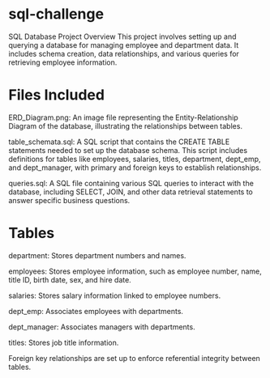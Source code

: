 # sql-challenge

SQL Database Project
Overview
This project involves setting up and querying a database for managing employee and department data. It includes schema creation, data relationships, and various queries for retrieving employee information.

# Files Included
ERD_Diagram.png: An image file representing the Entity-Relationship Diagram of the database, illustrating the relationships between tables.

table_schemata.sql: A SQL script that contains the CREATE TABLE statements needed to set up the database schema. This script includes definitions for tables like employees, salaries, titles, department, dept_emp, and dept_manager, with primary and foreign keys to establish relationships.

queries.sql: A SQL file containing various SQL queries to interact with the database, including SELECT, JOIN, and other data retrieval statements to answer specific business questions.

# Tables
department: Stores department numbers and names.

employees: Stores employee information, such as employee number, name, title ID, birth date, sex, and hire date.

salaries: Stores salary information linked to employee numbers.

dept_emp: Associates employees with departments.

dept_manager: Associates managers with departments.

titles: Stores job title information.

Foreign key relationships are set up to enforce referential integrity between tables.







